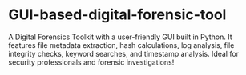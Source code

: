 # GUI-based-digital-forensic-tool
A Digital Forensics Toolkit with a user-friendly GUI built in Python. It features file metadata extraction, hash calculations, log analysis, file integrity checks, keyword searches, and timestamp analysis. Ideal for security professionals and forensic investigations!
